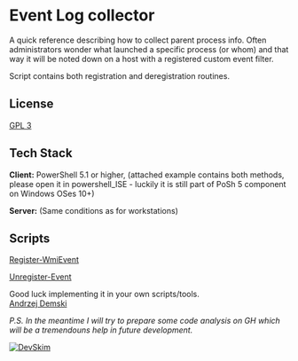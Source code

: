# Event Log collector

A quick reference describing how to collect parent process info.
Often administrators wonder what launched a specific process (or whom) and that way it will be noted down on a host with a registered custom event filter.

Script contains both registration and deregistration routines.


## License

[GPL 3](LICENSE)


## Tech Stack

**Client:** PowerShell 5.1 or higher, (attached example contains both methods, please open it in powershell_ISE - luckily it is still part of PoSh 5 component on Windows OSes 10+)

**Server:** (Same conditions as for workstations)

## Scripts

[Register-WmiEvent](code/Register-WmiEvent.ps1)

[Unregister-Event](code/Unregister-Event.ps1)

Good luck implementing it in your own scripts/tools.\
[Andrzej Demski](https://github.com/AndrewDemski-ad-gmail-com)


_P.S.
In the meantime I will try to prepare some code analysis on GH which will be a tremendouns help in future development._

[![DevSkim](https://github.com/AndrewDemski-ad-gmail-com/eventcollector/actions/workflows/devskim.yml/badge.svg?branch=main)](https://github.com/AndrewDemski-ad-gmail-com/eventcollector/actions/workflows/devskim.yml)
